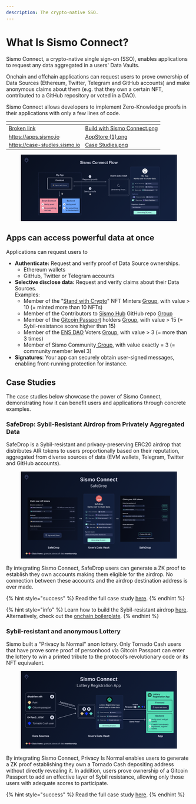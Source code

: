```yaml
---
description: The crypto-native SSO.
---
```


# What Is Sismo Connect?

Sismo Connect, a crypto-native single sign-on (SSO), enables applications to request any data aggregated in a users' Data Vaults.

Onchain and offchain applications can request users to prove ownership of Data Sources (Ethereum, Twitter, Telegram and GitHub accounts) and make anonymous claims about them (e.g. that they own a certain NFT, contributed to a GitHub repository or voted in a DAO).&#x20;

Sismo Connect allows developers to implement Zero-Knowledge proofs in their applications with only a few lines of code.

<table data-view="cards"><thead><tr><th data-card-target data-type="content-ref"></th><th data-hidden data-card-cover data-type="files"></th></tr></thead><tbody><tr><td><a href="broken-reference">Broken link</a></td><td><a href="../.gitbook/assets/Build with Sismo Connect.png">Build with Sismo Connect.png</a></td></tr><tr><td><a href="https://apps.sismo.io">https://apps.sismo.io</a></td><td><a href="../.gitbook/assets/AppStore (1).png">AppStore (1).png</a></td></tr><tr><td><a href="https://case-studies.sismo.io">https://case-studies.sismo.io</a></td><td><a href="../.gitbook/assets/Case Studies.png">Case Studies.png</a></td></tr></tbody></table>

<figure><img src="../.gitbook/assets/Sismo Connect Flow (1).png" alt=""><figcaption></figcaption></figure>

## Apps can access powerful data at once

Applications can request users to

* **Authenticate:** Request and verify proof of Data Source ownerships.
  * Ethereum wallets
  * GitHub, Twitter or Telegram accounts
* **Selective disclose data:** Request and verify claims about their Data Sources.\
  Examples:
  * Member of the "[Stand with Crypto](https://nft.coinbase.com/collection/ethereum/0x9d90669665607f08005cae4a7098143f554c59ef)" NFT Minters [Group](https://factory.sismo.io/groups-explorer?search=stand-with-crypto-nft-minters), with value > 10 (= minted more than 10 NFTs)
  * Member of the Contributors to [Sismo Hub](https://github.com/sismo-core/sismo-hub) GitHub repo  [Group](https://factory.sismo.io/groups-explorer?search=sismo-hub-contributors-github)
  * Member of the [Gitcoin Passport](https://passport.gitcoin.co/#/welcome) holders [Group](https://factory.sismo.io/groups-explorer?search=gitcoin-passport-holders), with value > 15 (= Sybil-resistance score higher than 15)
  * Member of the [ENS DAO](https://docs.ens.domains/v/governance/) Voters [Group](https://factory.sismo.io/groups-explorer?search=ens-voters), with value > 3 (= more than 3 times)
  * Member of Sismo Community[ Group](https://factory.sismo.io/groups-explorer?search=0xd630aa769278cacde879c5c0fe5d203c), with value exactly = 3 (= community member level 3)
* **Signatures**: Your app can securely obtain user-signed messages, enabling front-running protection for instance.

## Case Studies

The case studies below showcase the power of Sismo Connect, demonstrating how it can benefit users and applications through concrete examples.

### SafeDrop: Sybil-Resistant Airdrop from Privately Aggregated Data

SafeDrop is a Sybil-resistant and privacy-preserving ERC20 airdrop that distributes AIR tokens to users proportionally based on their reputation, aggregated from diverse sources of data (EVM wallets, Telegram, Twitter and GitHub accounts).

<figure><img src="../.gitbook/assets/SafeDrop_Case Study_2 (2).png" alt=""><figcaption></figcaption></figure>

By integrating Sismo Connect, SafeDrop users can generate a ZK proof to establish they own accounts making them eligible for the airdrop. No connection between these accounts and the airdrop destination address is ever made.

{% hint style="success" %}
Read the full case study [here](https://case-studies.sismo.io/db/safe-drop).
{% endhint %}

{% hint style="info" %}
Learn how to build the Sybil-resistant airdrop [here](../build-with-sismo-connect/tutorials/tuto.md). Alternatively, check out the [onchain boilerplate](../build-with-sismo-connect/run-example-apps/onchain-sample-project.md).
{% endhint %}

### Sybil-resistant and anonymous Lottery

Sismo built a "Privacy Is Normal" anon lottery. Only Tornado Cash users that have prove some proof of personhood via Gitcoin Passport can enter the lottery to win a printed tribute to the protocol’s revolutionary code or its NFT equivalent.

<figure><img src="../.gitbook/assets/Lottery Registration App_CASE STUDY.png" alt=""><figcaption></figcaption></figure>

By integrating Sismo Connect, Privacy Is Normal enables users to generate a ZK proof establishing they own a Tornado Cash depositing address without directly revealing it. In addition, users prove ownership of a Gitcoin Passport to add an effective layer of Sybil resistance, allowing only those users with adequate scores to participate.

{% hint style="success" %}
Read the full case study [here](https://sismo.notion.site/PROD-Sybil-resistant-anonymous-Lottery-gated-to-Tornado-Cash-users-1cdeef27f4d243f4a40c7aaa74e40ee9).
{% endhint %}
